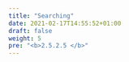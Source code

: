 ```yaml
---
title: "Searching"
date: 2021-02-17T14:55:52+01:00
draft: false
weight: 5
pre: "<b>2.5.2.5 </b>"
---
```


